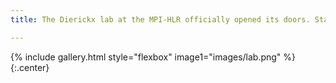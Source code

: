 ```yaml
---
title: The Dierickx lab at the MPI-HLR officially opened its doors. Stay tuned for more research to come!

---
```


{% include gallery.html style="flexbox" image1="images/lab.png" %}
{:.center}
